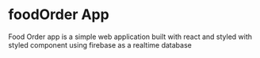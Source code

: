 # foodOrder App

Food Order app is a simple web application built with react and styled with styled component using firebase as a realtime database
